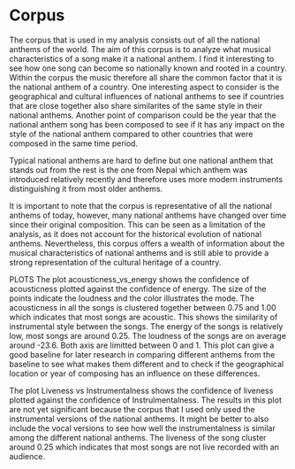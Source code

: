 # Corpus
The corpus that is used in my analysis consists out of all the national anthems of the world. The aim of this corpus is to analyze what musical characteristics of a song make it a national anthem. I find it interesting to see how one song can become so nationally known and rooted in a country. Within the corpus the music therefore all share the common factor that it is the national anthem of a country. One interesting aspect to consider is the geographical and cultural influences of national anthems to see if countries that are close together also share similarites of the same style in their national anthems. Another point of comparison could be the year that the national anthem song has been composed to see if it has any impact on the style of the national anthem compared to other countries that were composed in the same time period. 

Typical national anthems are hard to define but one national anthem that stands out from the rest is the one from Nepal which anthem was introduced relatively recently and therefore uses more modern instruments distinguishing it from most older anthems.

It is important to note that the corpus is representative of all the national anthems of today, however, many national anthems have changed over time since their original composition. This can be seen as a limitation of the analysis, as it does not account for the historical evolution of national anthems. Nevertheless, this corpus offers a wealth of information about the musical characteristics of national anthems and is still able to provide a strong representation of the cultural heritage of a country.

PLOTS
The plot acousticness_vs_energy shows the confidence of acousticness plotted against the confidence of energy. The size of the points indicate the loudness and the color illustrates the mode. The acousticness in all the songs is clustered together between 0.75 and 1.00 which indicates that most songs are acoustic. This shows the similarity of instrumental style between the songs. The energy of the songs is relatively low, most songs are around 0.25. The loudness of the songs are on average around -23.6. Both axis are limitted between 0 and 1. This plot can give a good baseline for later research in comparing different anthems from the baseline to see what makes them different and to check if the geographical location or year of composing has an influence on these differences.

The plot Liveness vs Instrumentalness shows the confidence of liveness plotted against the confidence of Instrulmentalness. The results in this plot are not yet significant because the corpus that I used only used the instrumental versions of the national anthems. It might be better to also include the vocal versions to see how well the instrumentalness is similar among the different national anthems. The liveness of the song cluster around 0.25 which indicates that most songs are not live recorded with an audience.
